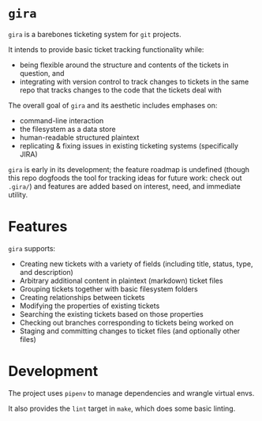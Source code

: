 # `gira`

`gira` is a barebones ticketing system for `git` projects.

It intends to provide basic ticket tracking functionality while:
* being flexible around the structure and contents of the tickets in question,
  and
* integrating with version control to track changes to tickets in the same repo
  that tracks changes to the code that the tickets deal with

The overall goal of `gira` and its aesthetic includes emphases on:
* command-line interaction
* the filesystem as a data store
* human-readable structured plaintext
* replicating & fixing issues in existing ticketing systems (specifically JIRA)

`gira` is early in its development; the feature roadmap is undefined (though
this repo dogfoods the tool for tracking ideas for future work: check out `.gira/`)
and features are added based on interest, need, and immediate utility.

# Features

`gira` supports:
* Creating new tickets with a variety of fields (including title, status, type,
  and description)
* Arbitrary additional content in plaintext (markdown) ticket files
* Grouping tickets together with basic filesystem folders
* Creating relationships between tickets
* Modifying the properties of existing tickets
* Searching the existing tickets based on those properties
* Checking out branches corresponding to tickets being worked on
* Staging and committing changes to ticket files (and optionally other files)

# Development

The project uses `pipenv` to manage dependencies and wrangle virtual envs.

It also provides the `lint` target in `make`, which does some basic linting.
